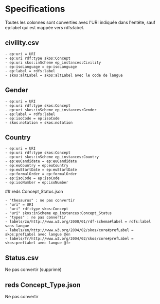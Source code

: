 # Specifications

Toutes les colonnes sont converties avec l'URI indiquée dans l'entête, sauf ep:label qui est mappée vers rdfs:label.


## civility.csv

	- ep:uri = URI
	- ep:uri rdf:type skos:Concept
	- ep:uri skos:inScheme ep_instances:Civility
	- ep:isoLanguage = ep:isoLanguage
	- ep:label = rdfs:label
	- skos:altLabel = skos:altLabel avec le code de langue

## Gender

	- ep:uri = URI
	- ep:uri rdf:type skos:Concept 
	- ep:uri skos:inScheme ep_instances:Gender
 	- ep:label = rdfs:label
   	- ep:isoCode = ep:isoCode
   	- skos:notation = skos:notation

## Country

	- ep:uri = URI
	- ep:uri rdf:type skos:Concept
	- ep:uri skos:inScheme ep_instances:Country
   	- ep:euCandidate = ep:euCandidate 
    - ep:euCountry = ep:euCountry
    - ep:euStartDate = ep:euStartDate
    - ep:formalOrder = ep:formalOrder
    - ep:isoCode = ep:isoCode
    - ep:isoNumber = ep:isoNumber

## reds Concept_Status.json

	- "thesaurus" : ne pas convertir
	- "uri" = URI
	- "uri" rdf:type skos:Concept
	- "uri" skos:inScheme ep_instances:Concept_Status
	- "types" : ne pas convertir
	- labels/zu/http://www.w3.org/2000/01/rdf-schema#label = rdfs:label sans langue
	- labels/en/http://www.w3.org/2004/02/skos/core#prefLabel = skos:prefLabel avec langue @en
	- labels/fr/http://www.w3.org/2004/02/skos/core#prefLabel = skos:prefLabel avec langue @fr
	
## Status.csv

Ne pas convertir (supprimé)

## reds Concept_Type.json

Ne pas convertir


